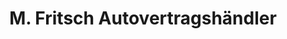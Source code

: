 ---
title: "M. Fritsch Autovertragshändler"
url: /iffeldorf/m-fritsch-autovertragshaendler-staltacher-strasse/
shop: Autohaus
---